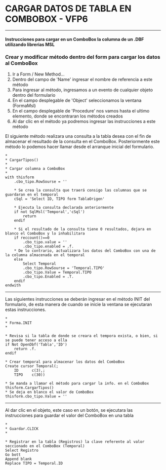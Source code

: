 # CARGAR DATOS DE TABLA EN COMBOBOX - VFP6 
-----------------
#### Instrucciones para cargar en un ComboBox la columna de un .DBF utilizando librerias MSL

### Crear y modificar método dentro del form para cargar los datos al ComboBox
1. Ir a Form / New Method...
2. Dentro del campo de 'Name' ingresar el nombre de referencia a este método
3. Para ingresar al método, ingresamos a un evento de cualquier objeto dentro del formulario
4. En el campo desplegable de 'Object' seleccionamos la ventana (FormaMsl)
5. En el campo desplegable de 'Procedure' nos vamos hasta el ultimo elemento, donde se encontraran los métodos creados
6. Al dar clic en el método ya podremos ingresar las instrucciones a este método

El siguiente método realizara una consulta a la tabla desea con el fin de almacenar el resultado de la consulta en el ComboBox.
Posteriormente este método lo podemos hacer llamar desde el arranque inicial del formulario.

```vfp
*
* CargarTipos()
*
* Cargar columna a ComboBox
*
with thisform
	.cbo_tipo.RowSourse = ''

	* Se crea la consulta que traerá consigo las columnas que se guardaran en el temporal
	cSql = 'Select ID, TIPO form TablaOrigen'

	* Ejecuta la consulta declarada anteriormente
	if not SqlMsl('Temporal','cSql')
		return
	endif

	* Si el resultado de la consulta tiene 0 resultados, dejara en blanco el ComboBox y lo inhabilitara
	if reccount()==0
		.cbo_tipo.value = ''
		.cbo_tipo.enabled = .f.
	* De lo contrario, actualizara los datos del ComboBox con una de la columna almacenada en el temporal
	else
		Select Temporal
		.cbo_tipo.RowSourse = 'Temporal.TIPO'
		.cbo_tipo.Value = Temporal.TIPO
		.cbo_tipo.Enabled = .T.
	endif
endwith
```
-------------------------------------------------
Las siguientes instrucciones se deberán ingresar en el método INIT del formulario, de esta manera de cuando se inicie la ventana se ejecutaran estas instrucciones.

```vfp
*
* Forma.INIT
*

* Revisa si la tabla de donde se creara el tempora exista, o bien, si se puede tener acceso a ella
if Not OpenDbf('Tabla','ID')
	return .f.
endif

* Crear temporal para almacenar los datos del ComboBox
Create cursor Temporal(;
	ID 		c(3),;
	TIPO 	c(30))

* Se manda a llamar el método para cargar la info. en el ComboBox
thisform.CargarTipos()
* Se deja en blanco el valor de ComboBox
thisform.cbo_tipo.Value = ''
```
-------------------------------------------------
Al dar clic en el objeto, este caso en un botón, se ejecutara las instrucciones para guardar el valor del ComboBox en una tabla
```vfp
*
* Guardar.CLICK
*

* Registrar en la tabla (Registros) la clave referente al valor seccionado en el ComboBox (Temporal)
Select Registro
Go bott
Append blank
Replace TIPO = Temporal.ID
```